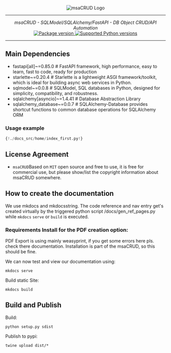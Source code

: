 <p align="center">
  <img src="http://logos.u2d.ai/msaCRUD_logo.png?raw=true" alt="msaCRUD Logo"/>
</p>

------
<p align="center">
    <em>msaCRUD - SQLModel/SQLAlchemy/FastAPI - DB Object CRUD/API Automation</em>
<br>
  <a href="https://pypi.org/project/msaCRUD" target="_blank">
      <img src="https://img.shields.io/pypi/v/msaCRUD?color=%2334D058&label=pypi%20package" alt="Package version">
  </a>
  <a href="https://pypi.org/project/msaCRUD" target="_blank">
      <img src="https://img.shields.io/pypi/pyversions/msaCRUD.svg?color=%2334D058" alt="Supported Python versions">
  </a>
</p>

------

## Main Dependencies

- fastapi[all]~=0.85.0 # FastAPI framework, high performance, easy to learn, fast to code, ready for production
- starlette~=0.20.4 # Starlette is a lightweight ASGI framework/toolkit, which is ideal for building async web services in Python.
- sqlmodel~=0.0.8 # SQLModel, SQL databases in Python, designed for simplicity, compatibility, and robustness.
- sqlalchemy[asyncio]~=1.4.41 # Database Abstraction Library
- sqlalchemy_database~=0.0.7 # SQLAlchemy-Database provides shortcut functions to common database operations for SQLAlchemy ORM


### Usage example
```python
{!./docs_src/home/index_first.py!}
```

## License Agreement

- `msaCRUD`Based on `MIT` open source and free to use, it is free for commercial use, but please show/list the copyright information about msaCRUD somewhere.


## How to create the documentation

We use mkdocs and mkdocsstring. The code reference and nav entry get's created virtually by the triggered python script /docs/gen_ref_pages.py while ``mkdocs`` ``serve`` or ``build`` is executed.

### Requirements Install for the PDF creation option:
PDF Export is using mainly weasyprint, if you get some errors here pls. check there documentation. Installation is part of the msaCRUD, so this should be fine.

We can now test and view our documentation using:

    mkdocs serve

Build static Site:

    mkdocs build


## Build and Publish
  
Build:  

    python setup.py sdist

Publish to pypi:

    twine upload dist/*
